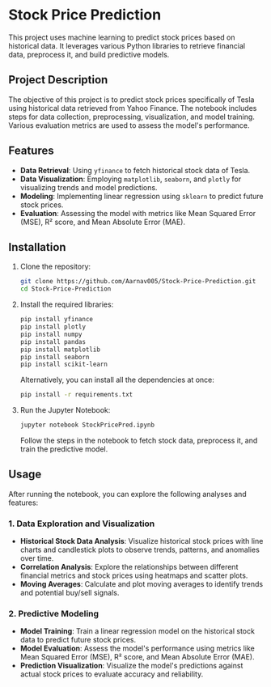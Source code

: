 # Stock Price Prediction

This project uses machine learning to predict stock prices based on historical data. It leverages various Python libraries to retrieve financial data, preprocess it, and build predictive models.

## Project Description

The objective of this project is to predict stock prices specifically of Tesla using historical data retrieved from Yahoo Finance. The notebook includes steps for data collection, preprocessing, visualization, and model training. Various evaluation metrics are used to assess the model's performance.

## Features

- **Data Retrieval**: Using `yfinance` to fetch historical stock data of Tesla.
- **Data Visualization**: Employing `matplotlib`, `seaborn`, and `plotly` for visualizing trends and model predictions.
- **Modeling**: Implementing linear regression using `sklearn` to predict future stock prices.
- **Evaluation**: Assessing the model with metrics like Mean Squared Error (MSE), R² score, and Mean Absolute Error (MAE).

## Installation

1. Clone the repository:

   ```bash
   git clone https://github.com/Aarnav005/Stock-Price-Prediction.git
   cd Stock-Price-Prediction
   ```

2. Install the required libraries:

   ```bash
   pip install yfinance
   pip install plotly
   pip install numpy
   pip install pandas
   pip install matplotlib
   pip install seaborn
   pip install scikit-learn
   ```

   Alternatively, you can install all the dependencies at once:

   ```bash
   pip install -r requirements.txt
   ```

3. Run the Jupyter Notebook:

   ```bash
   jupyter notebook StockPricePred.ipynb
   ```

   Follow the steps in the notebook to fetch stock data, preprocess it, and train the predictive model.

## Usage

After running the notebook, you can explore the following analyses and features:

### 1. Data Exploration and Visualization

- **Historical Stock Data Analysis**: Visualize historical stock prices with line charts and candlestick plots to observe trends, patterns, and anomalies over time.
- **Correlation Analysis**: Explore the relationships between different financial metrics and stock prices using heatmaps and scatter plots.
- **Moving Averages**: Calculate and plot moving averages to identify trends and potential buy/sell signals.

### 2. Predictive Modeling

- **Model Training**: Train a linear regression model on the historical stock data to predict future stock prices.
- **Model Evaluation**: Assess the model's performance using metrics like Mean Squared Error (MSE), R² score, and Mean Absolute Error (MAE).
- **Prediction Visualization**: Visualize the model's predictions against actual stock prices to evaluate accuracy and reliability.
